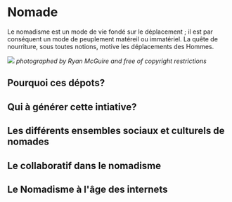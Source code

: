 # Nomade
Le nomadisme est un mode de vie fondé sur le déplacement ; il est par conséquent un mode de peuplement matéreil ou immatériel. La quête de nourriture, sous toutes notions, motive les déplacements des Hommes.

![]({{site.baseurl}}//nomade%20rabbit.jpg)
_photographed by Ryan McGuire and free of copyright restrictions_

## Pourquoi ces dépots?

## Qui à générer cette intiative?

## Les différents ensembles sociaux et culturels de nomades

## Le collaboratif dans le nomadisme

## Le Nomadisme à l'âge des internets
